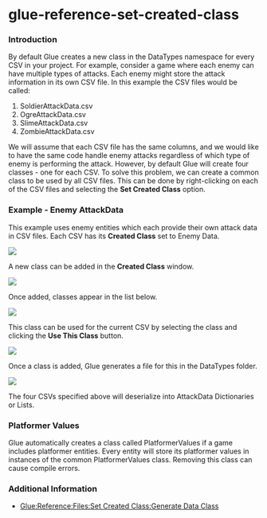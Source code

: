# glue-reference-set-created-class

### Introduction

By default Glue creates a new class in the DataTypes namespace for every CSV in your project. For example, consider a game where each enemy can have multiple types of attacks. Each enemy might store the attack information in its own CSV file. In this example the CSV files would be called:

1. SoldierAttackData.csv
2. OgreAttackData.csv
3. SlimeAttackData.csv
4. ZombieAttackData.csv

We will assume that each CSV file has the same columns, and we would like to have the same code handle enemy attacks regardless of which type of enemy is performing the attack. However, by default Glue will create four classes - one for each CSV. To solve this problem, we can create a common class to be used by all CSV files. This can be done by right-clicking on each of the CSV files and selecting the **Set Created Class** option.

### Example - Enemy AttackData

This example uses enemy entities which each provide their own attack data in CSV files. Each CSV has its **Created Class** set to Enemy Data.

![](../../../../../media/2021-05-img\_60a665dd427c4.png)

A new class can be added in the **Created Class** window.

![](../../../../../media/2021-05-img\_60a66625c9b94.png)

Once added, classes appear in the list below.

![](../../../../../media/2021-05-img\_60a6665cd57e5.png)

This class can be used for the current CSV by selecting the class and clicking the **Use This Class** button.

![](../../../../../media/2021-05-img\_60a66712159cc.png)

Once a class is added, Glue generates a file for this in the DataTypes folder.

![](../../../../../media/2021-05-img\_60a6675f34450.png)

The four CSVs specified above will deserialize into AttackData Dictionaries or Lists.

### Platformer Values

Glue automatically creates a class called PlatformerValues if a game includes platformer entities. Every entity will store its platformer values in instances of the common PlatformerValues class. Removing this class can cause compile errors.

### Additional Information

* [Glue:Reference:Files:Set Created Class:Generate Data Class](../../../../../frb/docs/index.php)
